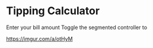 # Tipping Calculator

Enter your bill amount
Toggle the segmented controller to 


https://imgur.com/a/otHyM
